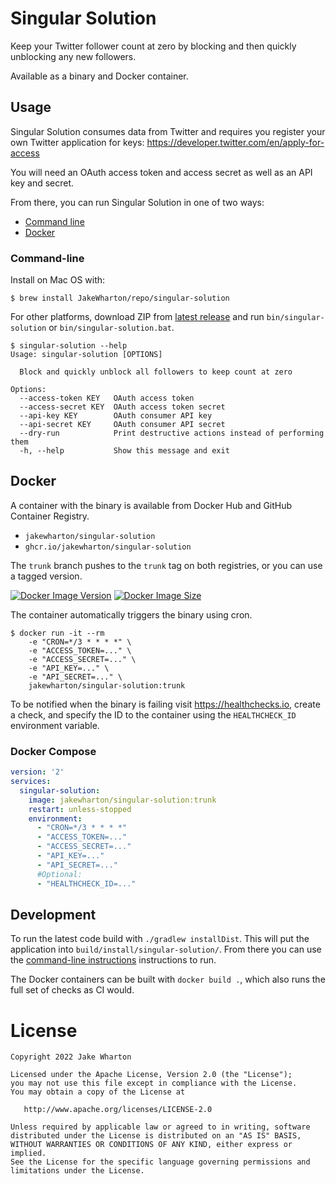 # Singular Solution

Keep your Twitter follower count at zero by blocking and then quickly unblocking any new followers.

Available as a binary and Docker container.


## Usage

Singular Solution consumes data from Twitter and requires you register your own Twitter application for keys:
https://developer.twitter.com/en/apply-for-access

You will need an OAuth access token and access secret as well as an API key and secret.

From there, you can run Singular Solution in one of two ways:

 * [Command line](#command-line)
 * [Docker](#docker)

### Command-line

Install on Mac OS with:
```
$ brew install JakeWharton/repo/singular-solution
```

For other platforms, download ZIP from
[latest release](https://github.com/JakeWharton/singular-solution/releases/latest)
and run `bin/singular-solution` or `bin/singular-solution.bat`.

```
$ singular-solution --help
Usage: singular-solution [OPTIONS]

  Block and quickly unblock all followers to keep count at zero

Options:
  --access-token KEY   OAuth access token
  --access-secret KEY  OAuth access token secret
  --api-key KEY        OAuth consumer API key
  --api-secret KEY     OAuth consumer API secret
  --dry-run            Print destructive actions instead of performing them
  -h, --help           Show this message and exit
```

## Docker

A container with the binary is available from Docker Hub and GitHub Container Registry.

* `jakewharton/singular-solution`
* `ghcr.io/jakewharton/singular-solution`

The `trunk` branch pushes to the `trunk` tag on both registries, or you can use a tagged version.

[![Docker Image Version](https://img.shields.io/docker/v/jakewharton/singular-solution?sort=semver)][hub]
[![Docker Image Size](https://img.shields.io/docker/image-size/jakewharton/singular-solution)][hub]

[hub]: https://hub.docker.com/r/jakewharton/singular-solution/

The container automatically triggers the binary using cron.

```
$ docker run -it --rm
    -e "CRON=*/3 * * * *" \
    -e "ACCESS_TOKEN=..." \
    -e "ACCESS_SECRET=..." \
    -e "API_KEY=..." \
    -e "API_SECRET=..." \
    jakewharton/singular-solution:trunk
```

To be notified when the binary is failing visit https://healthchecks.io, create a check, and specify
the ID to the container using the `HEALTHCHECK_ID` environment variable.

### Docker Compose

```yaml
version: '2'
services:
  singular-solution:
    image: jakewharton/singular-solution:trunk
    restart: unless-stopped
    environment:
      - "CRON=*/3 * * * *"
      - "ACCESS_TOKEN=..."
      - "ACCESS_SECRET=..."
      - "API_KEY=..."
      - "API_SECRET=..."
      #Optional:
      - "HEALTHCHECK_ID=..."
```


## Development

To run the latest code build with `./gradlew installDist`.  This will put the application into
`build/install/singular-solution/`. From there you can use the
[command-line instructions](#command-line) instructions to run.

The Docker containers can be built with `docker build .`, which also runs the full set of checks
as CI would.


# License

    Copyright 2022 Jake Wharton

    Licensed under the Apache License, Version 2.0 (the "License");
    you may not use this file except in compliance with the License.
    You may obtain a copy of the License at

       http://www.apache.org/licenses/LICENSE-2.0

    Unless required by applicable law or agreed to in writing, software
    distributed under the License is distributed on an "AS IS" BASIS,
    WITHOUT WARRANTIES OR CONDITIONS OF ANY KIND, either express or implied.
    See the License for the specific language governing permissions and
    limitations under the License.
